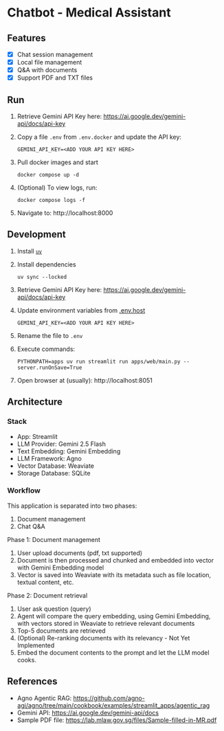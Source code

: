 # Chatbot - Medical Assistant

## Features
- [x] Chat session management
- [x] Local file management
- [x] Q&A with documents
- [x] Support PDF and TXT files

## Run

1. Retrieve Gemini API Key here: https://ai.google.dev/gemini-api/docs/api-key

1. Copy a file `.env` from `.env.docker` and update the API key:

    ```
    GEMINI_API_KEY=<ADD YOUR API KEY HERE>
    ```

1. Pull docker images and start

    ```
    docker compose up -d
    ```

1. (Optional) To view logs, run:

    ```
    docker compose logs -f
    ```

1. Navigate to: http://localhost:8000

## Development

1. Install [`uv`](https://docs.astral.sh/uv/)
1. Install dependencies

    ```
    uv sync --locked
    ```

1. Retrieve Gemini API Key here: https://ai.google.dev/gemini-api/docs/api-key

1. Update environment variables from [.env.host](.env.host)

    ```
    GEMINI_API_KEY=<ADD YOUR API KEY HERE>
    ```

1. Rename the file to `.env`

1. Execute commands:

    ```
    PYTHONPATH=apps uv run streamlit run apps/web/main.py --server.runOnSave=True
    ```

1. Open browser at (usually): http://localhost:8051

## Architecture

### Stack

- App: Streamlit
- LLM Provider: Gemini 2.5 Flash
- Text Embedding: Gemini Embedding
- LLM Framework: Agno
- Vector Database: Weaviate
- Storage Database: SQLite

### Workflow

This application is separated into two phases:
1. Document management
2. Chat Q&A

Phase 1: Document management
1. User upload documents (pdf, txt supported)
1. Document is then processed and chunked and embedded into vector with Gemini Embedding model
1. Vector is saved into Weaviate with its metadata such as file location, textual content, etc.

Phase 2: Document retrieval
1. User ask question (query)
1. Agent will compare the query embedding, using Gemini Embedding, with vectors stored in Weaviate to retrieve relevant documents
1. Top-5 documents are retrieved
1. (Optional) Re-ranking documents with its relevancy - Not Yet Implemented
1. Embed the document contents to the prompt and let the LLM model cooks.

## References

- Agno Agentic RAG: https://github.com/agno-agi/agno/tree/main/cookbook/examples/streamlit_apps/agentic_rag
- Gemini API: https://ai.google.dev/gemini-api/docs
- Sample PDF file: https://lab.mlaw.gov.sg/files/Sample-filled-in-MR.pdf
